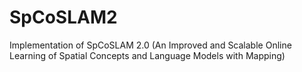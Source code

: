 # SpCoSLAM2
Implementation of SpCoSLAM 2.0 (An Improved and Scalable Online Learning of Spatial Concepts and Language Models with Mapping)  
